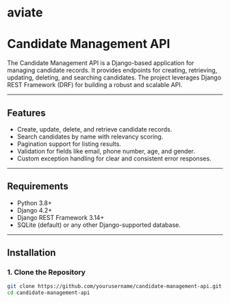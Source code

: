 # aviate
# Candidate Management API

The Candidate Management API is a Django-based application for managing candidate records. It provides endpoints for creating, retrieving, updating, deleting, and searching candidates. The project leverages Django REST Framework (DRF) for building a robust and scalable API.

---

## Features

- Create, update, delete, and retrieve candidate records.
- Search candidates by name with relevancy scoring.
- Pagination support for listing results.
- Validation for fields like email, phone number, age, and gender.
- Custom exception handling for clear and consistent error responses.

---

## Requirements

- Python 3.8+
- Django 4.2+
- Django REST Framework 3.14+
- SQLite (default) or any other Django-supported database.

---

## Installation

### 1. Clone the Repository
```bash
git clone https://github.com/yourusername/candidate-management-api.git
cd candidate-management-api